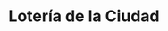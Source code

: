 ---
title: "Lotería de la Ciudad"
url: /ciudad-autonoma-de-buenos-aires/loteria-de-la-ciudad-3/
shop: lotería
---